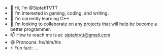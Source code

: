 - 👋 Hi, I’m @SiptahTVTT
- 👀 I’m interested in gaming, coding, and writing.
- 🌱 I’m currently learning C++
- 💞️ I’m looking to collaborate on any projects that will help be become a better programmer.
- 📫 How to reach me is at: siptahtvtt@gmail.com 
- 😄 Pronouns: he/him/his
- ⚡ Fun fact: ...

<!---
SiptahTVTT/SiptahTVTT is a ✨ special ✨ repository because its `README.md` (this file) appears on your GitHub profile.
You can click the Preview link to take a look at your changes.
--->
